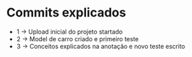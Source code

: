 # Commits explicados
* 1 -> Upload inicial do projeto startado
* 2 -> Model de carro criado e primeiro teste
* 3 -> Conceitos explicados na anotação e novo teste escrito